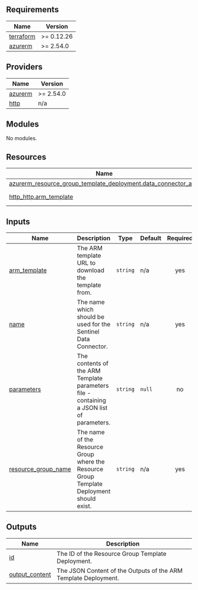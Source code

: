 <!-- BEGIN_TF_DOCS -->
## Requirements

| Name                                                                      | Version    |
|---------------------------------------------------------------------------|------------|
| <a name="requirement_terraform"></a> [terraform](#requirement\_terraform) | >= 0.12.26 |
| <a name="requirement_azurerm"></a> [azurerm](#requirement\_azurerm)       | >= 2.54.0  |

## Providers

| Name                                                          | Version   |
|---------------------------------------------------------------|-----------|
| <a name="provider_azurerm"></a> [azurerm](#provider\_azurerm) | >= 2.54.0 |
| <a name="provider_http"></a> [http](#provider\_http)          | n/a       |

## Modules

No modules.

## Resources

| Name                                                                                                                                                                                | Type        |
|-------------------------------------------------------------------------------------------------------------------------------------------------------------------------------------|-------------|
| [azurerm_resource_group_template_deployment.data_connector_arm](https://registry.terraform.io/providers/hashicorp/azurerm/latest/docs/resources/resource_group_template_deployment) | resource    |
| [http_http.arm_template](https://registry.terraform.io/providers/hashicorp/http/latest/docs/data-sources/http)                                                                      | data source |

## Inputs

| Name                                                                                            | Description                                                                               | Type     | Default | Required |
|-------------------------------------------------------------------------------------------------|-------------------------------------------------------------------------------------------|----------|---------|:--------:|
| <a name="input_arm_template"></a> [arm\_template](#input\_arm\_template)                        | The ARM template URL to download the template from.                                       | `string` | n/a     |   yes    |
| <a name="input_name"></a> [name](#input\_name)                                                  | The name which should be used for the Sentinel Data Connector.                            | `string` | n/a     |   yes    |
| <a name="input_parameters"></a> [parameters](#input\_parameters)                                | The contents of the ARM Template parameters file - containing a JSON list of parameters.  | `string` | `null`  |    no    |
| <a name="input_resource_group_name"></a> [resource\_group\_name](#input\_resource\_group\_name) | The name of the Resource Group where the Resource Group Template Deployment should exist. | `string` | n/a     |   yes    |

## Outputs

| Name                                                                             | Description                                                     |
|----------------------------------------------------------------------------------|-----------------------------------------------------------------|
| <a name="output_id"></a> [id](#output\_id)                                       | The ID of the Resource Group Template Deployment.               |
| <a name="output_output_content"></a> [output\_content](#output\_output\_content) | The JSON Content of the Outputs of the ARM Template Deployment. |
<!-- END_TF_DOCS -->

